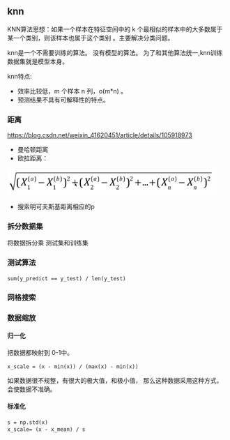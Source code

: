 ## knn 

KNN算法思想：如果一个样本在特征空间中的 k 个最相似的样本中的大多数属于某一个类别，则该样本也属于这个类别 。主要解决分类问题。

knn是一个不需要训练的算法。 没有模型的算法。 为了和其他算法统一,knn训练数据集就是模型本身。

knn特点:
- 效率比较低，m 个样本 n 列，o(m*n) 。
- 预测结果不具有可解释性的特点。



### 距离
https://blog.csdn.net/weixin_41620451/article/details/105918973

- 曼哈顿距离
- 欧拉距离：

![](images/ml_01.png)
- 搜索明可夫斯基距离相应的p

### 拆分数据集

将数据拆分乘 测试集和训练集 

### 测试算法

```text
sum(y_predict == y_test) / len(y_test)
```
### 网格搜索



### 数据缩放

#### 归一化

把数据都映射到 0-1中。
```text
x_scale = (x - min(x)) / (max(x) - min(x))
```

如果数据很不规整，有很大的极大值，和极小值， 那么这种数据采用这种方式，会使数据不准确。

#### 标准化

```text
s = np.std(x)
x_scale= (x - x_mean) / s
```

